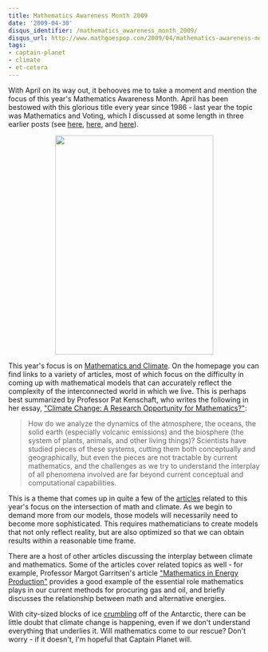 ```yaml
---
title: Mathematics Awareness Month 2009
date: '2009-04-30'
disqus_identifier: /mathematics_awareness_month_2009/
disqus_url: http://www.mathgoespop.com/2009/04/mathematics-awareness-month-2009.html
tags:
- captain-planet
- climate
- et-cetera
---
```

With April on its way out, it behooves me to take a moment and mention the focus of this year's Mathematics Awareness Month.  April has been bestowed with this glorious title every year since 1986 - last year the topic was Mathematics and Voting, which I discussed at some length in three earlier posts (see <a href="http://www.mathgoespop.com/2008/07/math-gets-around-politics.html">here</a>, <a href="http://www.mathgoespop.com/2008/10/math-gets-around-politics-part-2.html">here</a>, and <a href="http://www.mathgoespop.com/2008/11/math-gets-around-politics-part-3.html">here</a>).

<a href="http://www.mathaware.org/mam/09/images/mam-09-webimage.jpg"><img style="margin: 0px auto 10px; display: block; text-align: center; cursor: pointer; width: 317px; height: 440px;" src="http://www.mathaware.org/mam/09/images/mam-09-webimage.jpg" alt="" border="0" /></a>

This year's focus is on <a href="http://www.mathaware.org/mam/09/">Mathematics and Climate</a>.  On the homepage you can find links to a variety of articles, most of which focus on the difficulty in coming up with mathematical models that can accurately reflect the complexity of the interconnected world in which we live.  This is perhaps best summarized by Professor Pat Kenschaft, who writes the following in her essay, <a href="http://www.ams.org/notices/200806/tx080600695p.pdf">"Climate Change: A Research Opportunity for Mathematics?"</a>:

<blockquote>How do we analyze the dynamics of the atmosphere, the oceans, the solid earth (especially volcanic emissions) and the biosphere (the system of plants, animals, and other living things)? Scientists have studied pieces of these systems, cutting them both conceptually and geographically, but even the pieces are not tractable by current mathematics, and the challenges as we try to understand the interplay of all phenomena involved are far beyond current conceptual and computational capabilities.</blockquote>

This is a theme that comes up in quite a few of the <a href="http://www.mathaware.org/mam/09/related.html">articles</a> related to this year's focus on the intersection of math and climate.  As we begin to demand more from our models, those models will necessarily need to become more sophisticated.  This requires mathematicians to create models that not only reflect reality, but are also optimized so that we can obtain results within a reasonable time frame.

There are a host of other articles discussing the interplay between climate and mathematics.  Some of the articles cover related topics as well - for example, Professor Margot Garritsen's article <a href="http://www.mathaware.org/mam/09/essays/Margot_EnergyMaths.pdf">"Mathematics in Energy Production"</a> provides a good example of the essential role mathematics plays in our current methods for procuring gas and oil, and briefly discusses the relationship between math and alternative energies.

With city-sized blocks of ice <a href="http://news.yahoo.com/s/nm/20090428/sc_nm/us_antarctica_ice_1">crumbling</a> off of the Antarctic, there can be little doubt that climate change is happening, even if we don't understand everything that underlies it.  Will mathematics come to our rescue?  Don't worry - if it doesn't, I'm hopeful that Captain Planet will.